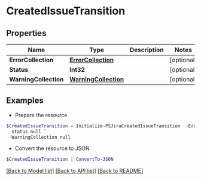 # CreatedIssueTransition
## Properties

Name | Type | Description | Notes
------------ | ------------- | ------------- | -------------
**ErrorCollection** | [**ErrorCollection**](ErrorCollection.md) |  | [optional] 
**Status** | **Int32** |  | [optional] 
**WarningCollection** | [**WarningCollection**](WarningCollection.md) |  | [optional] 

## Examples

- Prepare the resource
```powershell
$CreatedIssueTransition = Initialize-PSJiraCreatedIssueTransition  -ErrorCollection null `
 -Status null `
 -WarningCollection null
```

- Convert the resource to JSON
```powershell
$CreatedIssueTransition | ConvertTo-JSON
```

[[Back to Model list]](../README.md#documentation-for-models) [[Back to API list]](../README.md#documentation-for-api-endpoints) [[Back to README]](../README.md)

